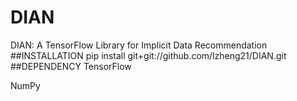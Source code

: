 # DIAN
DIAN: A TensorFlow Library for Implicit Data Recommendation
##INSTALLATION
pip install git+git://github.com/lzheng21/DIAN.git
##DEPENDENCY
TensorFlow

NumPy